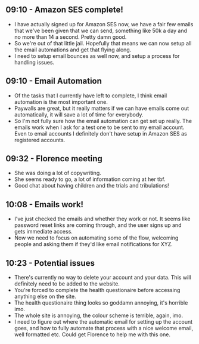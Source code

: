 ## 09:10 - Amazon SES complete!
- I have actually signed up for Amazon SES now, we have a fair few emails that we've been given that we can send, something like 50k a day and no more than 14 a second. Pretty damn good.
- So we're out of that little jail. Hopefully that means we can now setup all the email automations and get that flying along.
- I need to setup email bounces as well now, and setup a process for handling issues.

## 09:10 - Email Automation
- Of the tasks that I currently have left to complete, I think email automation is the most important one.
- Paywalls are great, but it really matters if we can have emails come out automatically, it will save a lot of time for everybody.
- So I'm not fully sure how the email automation can get set up really. The emails work when I ask for a test one to be sent to my email account. Even to email accounts I definitely don't have setup in Amazon SES as registered accounts.

## 09:32 - Florence meeting
- She was doing a lot of copywriting.
- She seems ready to go, a lot of information coming at her tbf.
- Good chat about having children and the trials and tribulations!

## 10:08 - Emails work!
- I've just checked the emails and whether they work or not. It seems like password reset links are coming through, and the user signs up and gets immediate access.
- Now we need to focus on automating some of the flow, welcoming people and asking them if they'd like email notifications for XYZ.

## 10:23 - Potential issues
- There's currently no way to delete your account and your data. This will definitely need to be added to the website.
- You're forced to complete the health questionaire before accessing anything else on the site.
- The health questionaire thing looks so goddamn annoying, it's horrible imo.
- The whole site is annoying, the colour scheme is terrible, again, imo.
- I need to figure out where the automatic email for setting up the account goes, and how to fully automate that process with a nice welcome email, well formatted etc. Could get Florence to help me with this one.
